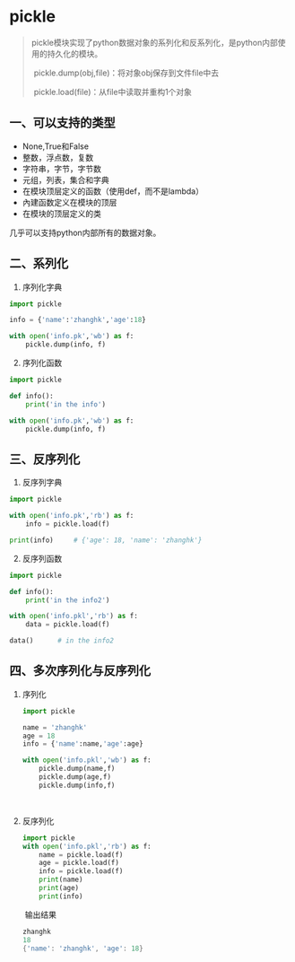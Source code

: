 # pickle

> ​	pickle模块实现了python数据对象的系列化和反系列化，是python内部使用的持久化的模块。
>
> ​	pickle.dump(obj,file)：将对象obj保存到文件file中去
>
> ​	pickle.load(file)：从file中读取并重构1个对象
>
> 

## 一、可以支持的类型

* None,True和False
* 整数，浮点数，复数
* 字符串，字节，字节数
* 元组，列表，集合和字典
* 在模块顶层定义的函数（使用def，而不是lambda）
* 內建函数定义在模块的顶层
* 在模块的顶层定义的类

几乎可以支持python内部所有的数据对象。



## 二、系列化

1. 序列化字典

```python
import pickle

info = {'name':'zhanghk','age':18}

with open('info.pk','wb') as f:
    pickle.dump(info, f)
```

2. 序列化函数

```python
import pickle

def info():
    print('in the info')

with open('info.pk','wb') as f:
    pickle.dump(info, f)
```





## 三、反序列化

1. 反序列字典

```python
import pickle

with open('info.pk','rb') as f:
    info = pickle.load(f)

print(info)		# {'age': 18, 'name': 'zhanghk'}
```

2. 反序列函数

```python
import pickle

def info():
    print('in the info2')

with open('info.pkl','rb') as f:
    data = pickle.load(f)

data()		# in the info2
```



## 四、多次序列化与反序列化

1. 序列化

   ```python
   import pickle

   name = 'zhanghk'
   age = 18
   info = {'name':name,'age':age}

   with open('info.pkl','wb') as f:
       pickle.dump(name,f)
       pickle.dump(age,f)
       pickle.dump(info,f)

   ```

   ​

2. 反序列化

   ```python
   import pickle
   with open('info.pkl','rb') as f:
       name = pickle.load(f)
       age = pickle.load(f)
       info = pickle.load(f)
       print(name)
       print(age)
       print(info)
   ```

   ​	输出结果

   ```powershell
   zhanghk
   18
   {'name': 'zhanghk', 'age': 18}
   ```

   ​